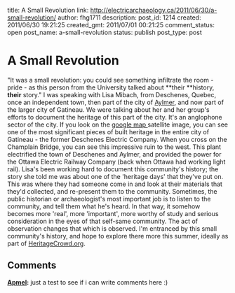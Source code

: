 title: A Small Revolution
link: http://electricarchaeology.ca/2011/06/30/a-small-revolution/
author: fhg1711
description: 
post_id: 1214
created: 2011/06/30 19:21:25
created_gmt: 2011/07/01 00:21:25
comment_status: open
post_name: a-small-revolution
status: publish
post_type: post

# A Small Revolution

"It was a small revolution: you could see something infiltrate the room - pride - as this person from the University talked about **their **history, **their** story." I was speaking with Lisa Mibach, from Deschenes, Quebec, once an independent town, then part of the city of [Aylmer](http://en.wikipedia.org/wiki/Aylmer,_Quebec), and now part of the larger city of Gatineau. We were talking about her and her group's efforts to document the heritage of this part of the city. It's an anglophone sector of the city. If you look on the [google map ](http://maps.google.ca/maps?q=deschenes+quebec&hl=en&ll=45.380105,-75.799674&spn=0.001933,0.005284&sll=49.891235,-97.15369&sspn=29.138493,86.572266&t=f&z=18&ecpose=45.37752531,-75.79967407,343.17,0,44.981,0.001)satellite image, you can see one of the most significant pieces of built heritage in the entire city of Gatineau - the former Deschenes Electric Company. When you cross on the Champlain Bridge, you can see this impressive ruin to the west. This plant electrified the town of Deschenes and Aylmer, and provided the power for the Ottawa Electric Railway Company (back when Ottawa had working light rail). Lisa's been working hard to document this community's history; the story she told me was about one of the 'heritage days' that they've put on. This was where they had someone come in and look at their materials that they'd collected, and re-present them to the community. Sometimes, the public historian or archaeologist's most important job is to listen to the community, and tell them what he's heard. In that way, it somehow becomes more 'real', more 'important', more worthy of study and serious consideration in the eyes of that self-same community. The act of observation changes that which is observed. I'm entranced by this small community's history, and hope to explore there more this summer, ideally as part of [HeritageCrowd.org](http://www.heritagecrowd.org).

## Comments

**[Apmel](#4811 "2011-08-18 15:34:17"):** just a test to see if i can write comments here :)

